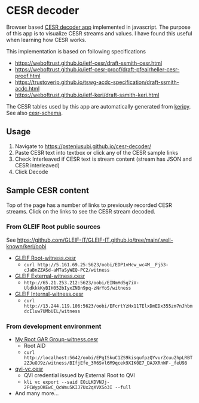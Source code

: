 # CESR decoder

Browser based [CESR decoder app](https://psteniusubi.github.io/cesr-decoder/) implemented in javascript. The purpose of this app is to visualize CESR streams and values. I have found this useful when learning how CESR works.

This implementation is based on following specifications 

* https://weboftrust.github.io/ietf-cesr/draft-ssmith-cesr.html
* https://weboftrust.github.io/ietf-cesr-proof/draft-pfeairheller-cesr-proof.html
* https://trustoverip.github.io/tswg-acdc-specification/draft-ssmith-acdc.html
* https://weboftrust.github.io/ietf-keri/draft-ssmith-keri.html

The CESR tables used by this app are automatically generated from [keripy](https://github.com/WebOfTrust/keripy). See also [cesr-schema](./cesr-schema).

## Usage

1. Navigate to https://psteniusubi.github.io/cesr-decoder/
2. Paste CESR text into textbox or click any of the CESR sample links
3. Check Interleaved if CESR text is stream content (stream has JSON and CESR interleaved)
4. Click Decode

## Sample CESR content

Top of the page has a number of links to previously recorded CESR streams. Click on the links to see the CESR stream decoded.

### From GLEIF Root public sources

See https://github.com/GLEIF-IT/GLEIF-IT.github.io/tree/main/.well-known/keri/oobi

* [GLEIF Root-witness.cesr](./docs/samples/GLEIF%20Root-witness.cesr?raw=1)
    * `curl http://5.161.69.25:5623/oobi/EDP1vHcw_wc4M__Fj53-cJaBnZZASd-aMTaSyWEQ-PC2/witness`
* [GLEIF External-witness.cesr](./docs/samples/GLEIF%20External-witness.cesr?raw=1)
    * `http://65.21.253.212:5623/oobi/EINmHd5g7iV-UldkkkKyBIH052bIyxZNBn9pq-zNrYoS/witness`
* [GLEIF Internal-witness.cesr](./docs/samples/GLEIF%20Internal-witness.cesr?raw=1)
    * `curl http://13.244.119.106:5623/oobi/EFcrtYzHx11TElxDmEDx355zm7nJhbmdcIluw7UMbUIL/witness`

### From development environment

* [My Root GAR Group-witness.cesr](./docs/samples/My%20Root%20GAR%20Group-witness.cesr?raw=1)
    * Root AID 
    * `curl http://localhost:5642/oobi/EPgISkuC1ZS9kisgufpzQYvurZcuu2hpLRBT2ZJuOJ9z/witness/BIfjEfe_3R6Svl6M9qcek9XIK0E7_DAJXRnWF-_feU98`
* [qvi-vc.cesr](./docs/samples/qvi-vc.cesr?raw=1)
    * QVI credential issued by External Root to QVI
    * `kli vc export --said EOiLKDVNJj-2FCWypOKEwC_QcWmu5KIJ7Ux2qXVXSo3I --full`
* And many more...
